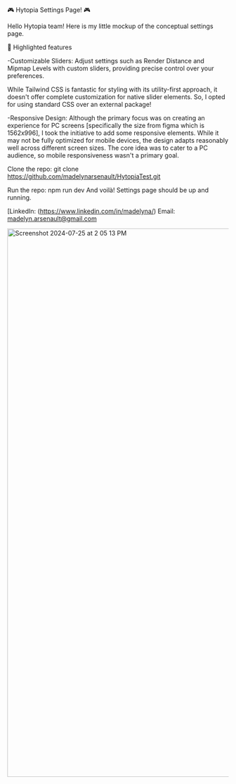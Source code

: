 🎮 Hytopia Settings Page! 🎮

Hello Hytopia team! Here is my little mockup of the conceptual settings page.

🌟 Highlighted features

-Customizable Sliders: Adjust settings such as Render Distance and Mipmap Levels with custom sliders, providing precise control over your preferences.

While Tailwind CSS is fantastic for styling with its utility-first approach, it doesn't offer complete customization for native slider elements. So, I opted for using standard CSS over an external package!

-Responsive Design: Although the primary focus was on creating an experience for PC screens [specifically the size from figma which is 1562x996], I took the initiative to add some responsive elements. While it may not be fully optimized for mobile devices, the design adapts reasonably well across different screen sizes. The core idea was to cater to a PC audience, so mobile responsiveness wasn't a primary goal.

Clone the repo:
git clone https://github.com/madelynarsenault/HytopiaTest.git

Run the repo:
npm run dev
And voilà! Settings page should be up and running.

[LinkedIn: (https://www.linkedin.com/in/madelyna/)
Email: madelyn.arsenault@gmail.com




<img width="1248" alt="Screenshot 2024-07-25 at 2 05 13 PM" src="https://github.com/user-attachments/assets/0314fe3e-e32a-451b-8296-3d58b4fbc670">
